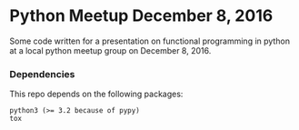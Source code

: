 # Python Meetup December 8, 2016
Some code written for a presentation on functional programming in python at a local python meetup group on December 8, 2016.

### Dependencies
This repo depends on the following packages:
```
python3 (>= 3.2 because of pypy)
tox
```
